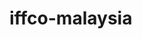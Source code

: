 # iffco-malaysia

<!-- Security scan triggered at 2025-09-02 00:57:01 -->

<!-- Security scan triggered at 2025-09-02 01:04:36 -->